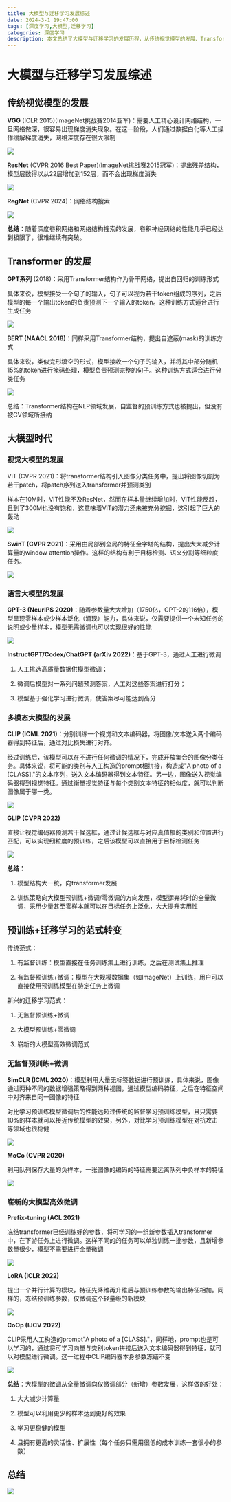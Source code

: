 ```yaml
---
title: 大模型与迁移学习发展综述
date: 2024-3-1 19:47:00
tags: [深度学习,大模型,迁移学习]
categories: 深度学习
description: 本文总结了大模型与迁移学习的发展历程，从传统视觉模型的发展、Transformer的发展、大模型时代、预训练+迁移学习的范式转变等方面进行了详细的阐述。
---
```


# 大模型与迁移学习发展综述

## 传统视觉模型的发展

**VGG** \(ICLR 2015\)\(ImageNet挑战赛2014亚军\)：需要人工精心设计网络结构，一旦网络做深，很容易出现梯度消失现象。在这一阶段，人们通过数据白化等人工操作缓解梯度消失，网络深度存在很大限制

![](https://s2.loli.net/2025/03/06/mJ1Cg2URcyLvs7f.png)

**ResNet** \(CVPR 2016 Best Paper\)\(ImageNet挑战赛2015冠军\)：提出残差结构，模型层数得以从22层增加到152层，而不会出现梯度消失

![](https://s2.loli.net/2025/03/06/WU4aiolN9kLCQSr.png)

**RegNet** (CVPR 2024)：网络结构搜索

![](https://s2.loli.net/2025/03/06/pf6FQkRiPjgcLZe.png)

**总结**：随着深度卷积网络和网络结构搜索的发展，卷积神经网络的性能几乎已经达到极限了，很难继续有突破。

## Transformer 的发展

**GPT系列** (2018)：采用Transformer结构作为骨干网络，提出自回归的训练形式

具体来说，模型接受一个句子的输入，句子可以视为若干token组成的序列，之后模型的每一个输出token的负责预测下一个输入的token。这种训练方式适合进行生成任务

![](https://s2.loli.net/2025/03/06/DfJaCviPpbNRKWZ.png)

__BERT \(NAACL 2018\)__：同样采用Transformer结构，提出自遮蔽\(mask\)的训练方式

具体来说，类似完形填空的形式，模型接收一个句子的输入，并将其中部分随机15%的token进行掩码处理，模型负责预测完整的句子。这种训练方式适合进行分类任务

![](https://s2.loli.net/2025/03/06/Oi9KGlHpoIMaYQ6.png)

总结：Transformer结构在NLP领域发展，自监督的预训练方式也被提出，但没有被CV领域所接纳

## 大模型时代

### 视觉大模型的发展

ViT \(CVPR 2021\)：将transformer结构引入图像分类任务中，提出将图像切割为若干patch，将patch序列送入transformer并预测类别

样本在10M时，ViT性能不及ResNet，然而在样本量继续增加时，ViT性能反超，且到了300M也没有饱和，这意味着ViT的潜力还未被充分挖掘，这引起了巨大的轰动

![](https://s2.loli.net/2025/03/06/Ap69aZRsWTdGEoX.png)

__SwinT \(CVPR 2021\)__：采用由局部到全局的特征金字塔的结构，提出大大减少计算量的window attention操作。这样的结构有利于目标检测、语义分割等细粒度任务。

![](https://s2.loli.net/2025/03/06/VwKbQgqhXOz1dUl.png)

### 语言大模型的发展

__GPT\-3 \(NeurIPS 2020\)__：随着参数量大大增加（1750亿，GPT\-2的116倍），模型呈现零样本或少样本泛化（涌现）能力，具体来说，仅需要提供一个未知任务的说明或少量样本，模型无需微调也可以实现很好的性能

![](https://s2.loli.net/2025/03/06/5Y8t1pLHnslDirP.png)

__InstructGPT/Codex/ChatGPT \(arXiv 2022\)__：基于GPT\-3，通过人工进行微调

1. 人工挑选高质量数据供模型微调；

2. 微调后模型对一系列问题预测答案，人工对这些答案进行打分；

3. 模型基于强化学习进行微调，使答案尽可能达到高分

### 多模态大模型的发展

__CLIP \(ICML 2021\)__：分别训练一个视觉和文本编码器，将图像/文本送入两个编码器得到特征后，通过对比损失进行对齐。

经过训练后，该模型可以在不进行任何微调的情况下，完成开放集合的图像分类任务。具体来说，将可能的类别与人工构造的prompt相拼接，构造成"A photo of a \[CLASS\]\."的文本序列，送入文本编码器得到文本特征。另一边，图像送入视觉编码器得到视觉特征。通过衡量视觉特征与每个类别文本特征的相似度，就可以判断图像属于哪一类。

![](https://s2.loli.net/2025/03/06/Drw8vsKpUGxRiu4.png)

__GLIP \(CVPR 2022\)__

直接让视觉编码器预测若干候选框，通过让候选框与对应真值框的类别和位置进行匹配，可以实现细粒度的预训练，之后该模型可以直接用于目标检测任务

![](https://s2.loli.net/2025/03/06/qmtrNoFzf7nAHYi.png)

**总结：**

1. 模型结构大一统，向transformer发展

2. 训练策略向大模型预训练\+微调/零微调的方向发展，模型摒弃耗时的全量微调，采用少量甚至零样本就可以在目标任务上泛化，大大提升实用性

## 预训练+迁移学习的范式转变

传统范式：

1. 有监督训练：模型直接在任务训练集上进行训练，之后在测试集上推理

2. 有监督预训练\+微调：模型在大规模数据集（如ImageNet）上训练，用户可以直接使用预训练模型在特定任务上微调

新兴的迁移学习范式：

1. 无监督预训练+微调

2. 大模型预训练+零微调

3. 崭新的大模型高效微调范式

### 无监督预训练+微调

__SimCLR \(ICML 2020\)__：模型利用大量无标签数据进行预训练，具体来说，图像通过两种不同的数据增强策略得到两种视图，通过模型编码特征，之后在特征空间中对齐来自同一图像的特征

对比学习预训练模型微调后的性能远超过传统的监督学习预训练模型，且只需要10%的样本就可以接近传统模型的效果，另外，对比学习预训练模型在对抗攻击等领域也很稳健

![](https://s2.loli.net/2025/03/06/xGdPEDrIbt8klRo.png)

__MoCo \(CVPR 2020\)__

利用队列保存大量的负样本，一张图像的编码的特征需要远离队列中负样本的特征

![](https://s2.loli.net/2025/03/06/UaOJL184DvnElYA.png)

### 崭新的大模型高效微调

__Prefix\-tuning \(ACL 2021\)__

冻结transformer已经训练好的参数，将可学习的一组新参数插入transformer中，在下游任务上进行微调。这样不同的的任务可以单独训练一批参数，且新增参数量很少，模型不需要进行全量微调

![](https://s2.loli.net/2025/03/06/wdOXhF5kSEQIU2Z.png)

__LoRA \(ICLR 2022\)__

提出一个并行计算的模块，特征先降维再升维后与预训练参数的输出特征相加。同样的，冻结预训练参数，仅微调这个轻量级的新模块

![](https://s2.loli.net/2025/03/06/cDtNqELSul4HMQX.png)

__CoOp \(IJCV 2022\)__

CLIP采用人工构造的prompt"A photo of a \[CLASS\]\."，同样地，prompt也是可以学习的，通过将可学习向量与类别token拼接后送入文本编码器得到特征，就可以对模型进行微调。这一过程中CLIP编码器本身参数冻结不变

![](https://s2.loli.net/2025/03/06/Nf1dRMsZkiEXTqO.png)

**总结**：大模型的微调从全量微调向仅微调部分（新增）参数发展，这样做的好处：

1. 大大减少计算量

2. 模型可以利用更少的样本达到更好的效果

3. 学习更稳健的模型

4. 且拥有更高的灵活性、扩展性（每个任务只需用很低的成本训练一套很小的参数）

## 总结

![](https://s2.loli.net/2025/03/06/YAHn3vNI7Llsc2M.png)
